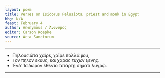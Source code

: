 ```yaml
---
layout: poem
title: Verses on Isidorus Pelusiota, priest and monk in Egypt
bhg: N/A
feast: February 4
author: Anonymous / Ἀνώνυμος
editor: Carson Koepke
source: Acta Sanctorum
---
```


---

- Πηλουσιῶτα χαῖρε, χαῖρε πολλά μου,
- Τὸν πηλὸν ἔκδὺς, καὶ χαρᾶς τυχὼν ξένης.
- Ἐνδ᾽ Ἰσίδωρον ἔθεντο τετάρτῃ σήματι λυγρῷ.

---
